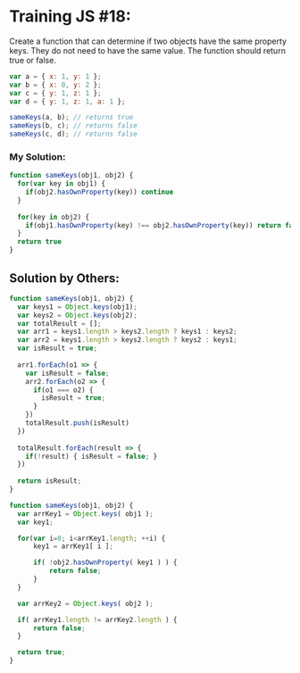 # Training JS #18:

Create a function that can determine if two objects have the same property keys. They do not need to have the same value. The function should return true or false.

```js
var a = { x: 1, y: 1 };
var b = { x: 0, y: 2 };
var c = { y: 1, z: 1 };
var d = { y: 1, z: 1, a: 1 };

sameKeys(a, b); // returns true
sameKeys(b, c); // returns false
sameKeys(c, d); // returns false
```

### My Solution:
```js
function sameKeys(obj1, obj2) {
  for(var key in obj1) {
    if(obj2.hasOwnProperty(key)) continue
  }
  
  for(key in obj2) {
    if(obj1.hasOwnProperty(key) !== obj2.hasOwnProperty(key)) return false
  }
  return true
}
```

## Solution by Others:
```js
function sameKeys(obj1, obj2) {
  var keys1 = Object.keys(obj1);
  var keys2 = Object.keys(obj2);
  var totalResult = [];
  var arr1 = keys1.length > keys2.length ? keys1 : keys2;
  var arr2 = keys1.length > keys2.length ? keys2 : keys1;
  var isResult = true;
  
  arr1.forEach(o1 => {
    var isResult = false;
    arr2.forEach(o2 => {
      if(o1 === o2) {
        isResult = true;
      }
    })
    totalResult.push(isResult)
  })
  
  totalResult.forEach(result => {
    if(!result) { isResult = false; }
  })
  
  return isResult;
}
```

```js
function sameKeys(obj1, obj2) {
  var arrKey1 = Object.keys( obj1 );
  var key1;

  for(var i=0; i<arrKey1.length; ++i) {
      key1 = arrKey1[ i ];

      if( !obj2.hasOwnProperty( key1 ) ) {
          return false;
      }
  }

  var arrKey2 = Object.keys( obj2 );

  if( arrKey1.length != arrKey2.length ) {
      return false;
  }

  return true;
}
```